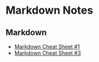 # Markdown Notes

## Markdown
* [Markdown Cheat Sheet #1](https://help.ghost.org/hc/en-us/articles/224410728-Markdown-Guide#headers)
* [Markdown Cheat Sheet #3](https://markable.in/file/aa191728-9dc7-11e1-91c7-984be164924a.html)
